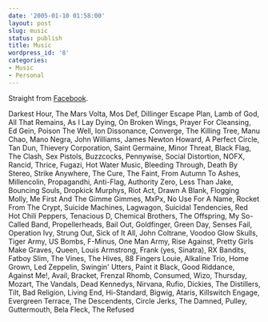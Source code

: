 ```yaml
---
date: '2005-01-10 01:58:00'
layout: post
slug: music
status: publish
title: Music
wordpress_id: '8'
categories:
- Music
- Personal
---
```


Straight from [Facebook](http://vt.thefacebook.com/profile.php?id=6203381&l=b73213db25).

Darkest Hour, The Mars Volta, Mos Def, Dillinger Escape Plan, Lamb of God, All That Remains, As I Lay Dying, On Broken Wings, Prayer For Cleansing, Ed Gein, Poison The Well, Ion Dissonance, Converge, The Killing Tree, Manu Chao, Mano Negra, John Williams, James Newton Howard, A Perfect Circle, Tan Dun, Thievery Corporation, Saint Germaine, Minor Threat, Black Flag, The Clash, Sex Pistols, Buzzcocks, Pennywise, Social Distortion, NOFX, Rancid, Thrice, Fugazi, Hot Water Music, Bleeding Through, Death By Stereo, Strike Anywhere, The Cure, The Faint, From Autumn To Ashes, Millencolin, Propagandhi, Anti-Flag, Authority Zero, Less Than Jake, Bouncing Souls, Dropkick Murphys, Riot Act, Drawn A Blank, Flogging Molly, Me First And The Gimme Gimmes, MxPx, No Use For A Name, Rocket From The Crypt, Suicide Machines, Lagwagon, Suicidal Tendencies, Red Hot Chili Peppers, Tenacious D, Chemical Brothers, The Offspring, My So-Called Band, Propellerheads, Bail Out, Goldfinger, Green Day, Senses Fail, Operation Ivy, Strung Out, Sick of It All, John Coltrane, Voodoo Glow Skulls, Tiger Army, US Bombs, F-Minus, One Man Army, Rise Against, Pretty Girls Make Graves, Queen, Louis Armstrong, Frank (yes, Sinatra), RX Bandits, Fatboy Slim, The Vines, The Hives, 88 Fingers Louie, Alkaline Trio, Home Grown, Led Zeppelin, Swingin' Utters, Paint it Black, Good Riddance, Against Me!, Avail, Bracket, Frenzal Rhomb, Consumed, Wizo, Thursday, Mozart, The Vandals, Dead Kennedys, Nirvana, Rufio, Dickies, The Distillers, Tilt, Bad Religion, Living End, Hi-Standard, Bigwig, Ataris, Killswitch Engage, Evergreen Terrace, The Descendents, Circle Jerks, The Damned, Pulley, Guttermouth, Bela Fleck, The Refused
